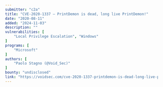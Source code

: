```yaml
---
submitter: "c2a"
title: "CVE-2020-1337 – PrintDemon is dead, long live PrintDemon!"
date: "2020-08-11"
added: "2024-11-03"
description: ""
vulnerabilities: [
    "Local Privilege Escalation", "Windows"
]
programs: [
    "Microsoft"
]
authors: [
    "Paolo Stagno (@Void_Sec)"
]
bounty: "undisclosed"
link: "https://voidsec.com/cve-2020-1337-printdemon-is-dead-long-live-printdemon/"
---
```




